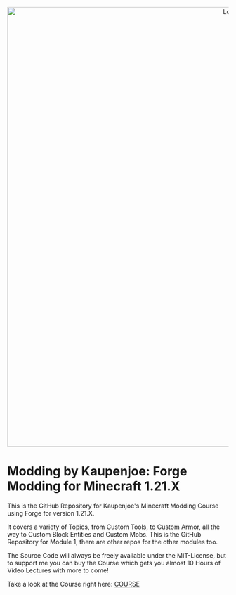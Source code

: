 <a href="https://courses.kaupenjoe.net/p/modding-by-kaupenjoe-forge-modding-for-minecraft-1-21-x" target="_blank">
<p align="center">
<img src="https://kaupenjoe.net/files/General/Minecraft/Modding/Course/forge-121x-course-image.jpg" alt="Logo" width="1000"/> 
</p></a>

# Modding by Kaupenjoe: Forge Modding for Minecraft 1.21.X
This is the GitHub Repository for Kaupenjoe's Minecraft Modding Course using Forge for version 1.21.X. 

It covers a variety of Topics, from Custom Tools, to Custom Armor, all the way to Custom Block Entities and Custom Mobs. This is the GitHub Repository for Module 1, there are other repos for the other modules too. 

The Source Code will always be freely available under the MIT-License, but to support me you can buy the Course which gets you almost 10 Hours of Video Lectures with more to come!

Take a look at the Course right here: <a href="https://courses.kaupenjoe.net/p/modding-by-kaupenjoe-forge-modding-for-minecraft-1-21-x" target="_blank">COURSE</a>
